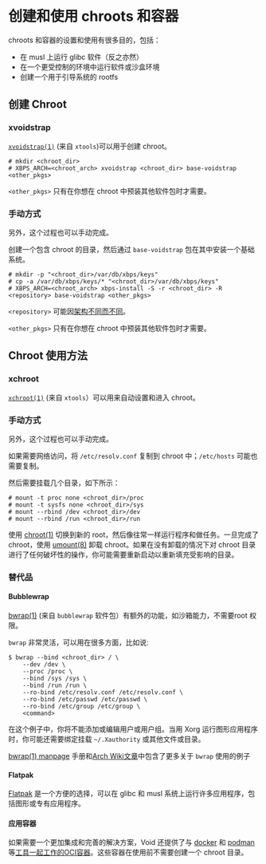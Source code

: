# 创建和使用 chroots 和容器

chroots 和容器的设置和使用有很多目的，包括：

- 在 musl 上运行 glibc 软件（反之亦然） 
- 在一个更受控制的环境中运行软件或沙盒环境
- 创建一个用于引导系统的 rootfs

## 创建 Chroot 

### xvoidstrap

[`xvoidstrap(1)`](https://man.voidlinux.org/xvoidstrap.1) (来自 `xtools`)可以用于创建 chroot。

```
# mkdir <chroot_dir>
# XBPS_ARCH=<chroot_arch> xvoidstrap <chroot_dir> base-voidstrap <other_pkgs>
```

`<other_pkgs>` 只有在你想在 chroot 中预装其他软件包时才需要。

### 手动方式

另外，这个过程也可以手动完成。

创建一个包含 chroot 的目录，然后通过 `base-voidstrap` 包在其中安装一个基础系统。

```
# mkdir -p "<chroot_dir>/var/db/xbps/keys"
# cp -a /var/db/xbps/keys/* "<chroot_dir>/var/db/xbps/keys"
# XBPS_ARCH=<chroot_arch> xbps-install -S -r <chroot_dir> -R <repository> base-voidstrap <other_pkgs>
```

`<repository>` 可能因[架构不同而不同](../../xbps/repositories/index.md#the-main-repository)。

`<other_pkgs>` 只有在你想在 chroot 中预装其他软件包时才需要。

## Chroot 使用方法

### xchroot

[`xchroot(1)`](https://man.voidlinux.org/xchroot.1) (来自 `xtools`）可以用来自动设置和进入 chroot。

### 手动方式

另外，这个过程也可以手动完成。

如果需要网络访问，将 `/etc/resolv.conf` 复制到 chroot 中；`/etc/hosts` 可能也需要复制。

然后需要挂载几个目录，如下所示：

```
# mount -t proc none <chroot_dir>/proc
# mount -t sysfs none <chroot_dir>/sys
# mount --rbind /dev <chroot_dir>/dev
# mount --rbind /run <chroot_dir>/run
```

使用 [chroot(1)](https://man.voidlinux.org/chroot.1) 切换到新的 root，然后像往常一样运行程序和做任务。一旦完成了 chroot，使用 [umount(8)](https://man.voidlinux.org/umount.8) 卸载 chroot。如果在没有卸载的情况下对 chroot 目录进行了任何破坏性的操作，你可能需要重新启动以重新填充受影响的目录。


### 替代品

#### Bubblewrap

[bwrap(1)](https://man.voidlinux.org/bwrap.1) (来自 `bubblewrap` 软件包）有额外的功能，如沙箱能力，不需要root 权限。

`bwrap` 非常灵活，可以用在很多方面，比如说:

```
$ bwrap --bind <chroot_dir> / \
	--dev /dev \
	--proc /proc \
	--bind /sys /sys \
	--bind /run /run \
	--ro-bind /etc/resolv.conf /etc/resolv.conf \
	--ro-bind /etc/passwd /etc/passwd \
	--ro-bind /etc/group /etc/group \
	<command>
```

在这个例子中，你将不能添加或编辑用户或用户组。当用 Xorg 运行图形应用程序时，你可能还需要绑定挂载  `~/.Xauthority` 或其他文件或目录。

[bwrap(1) manpage](https://man.voidlinux.org/bwrap.1) 手册和[Arch Wiki文章](https://wiki.archlinux.org/title/Bubblewrap#Usage_examples)中包含了更多关于 `bwrap` 使用的例子


#### Flatpak

[Flatpak](../external-applications.md#flatpak) 是一个方便的选择，可以在 glibc 和 musl 系统上运行许多应用程序，包括图形或专有应用程序。

#### 应用容器

如果需要一个更加集成和完善的解决方案，Void 还提供了与 [docker](https://www.docker.com) 和 [podman](https://man.voidlinux.org/podman.1) 等[工具一起工作的OCI容器](https://github.com/void-linux/void-docker/pkgs/container/void-linux)。这些容器在使用前不需要创建一个 chroot 目录。

